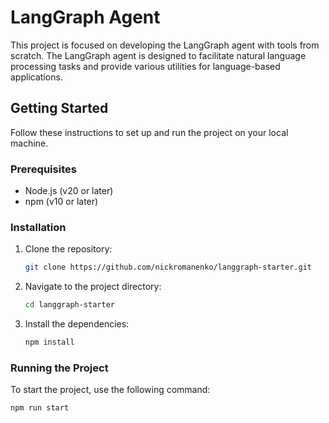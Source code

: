 # LangGraph Agent

This project is focused on developing the LangGraph agent with tools from scratch. The LangGraph agent is designed to facilitate natural language processing tasks and provide various utilities for language-based applications.

## Getting Started

Follow these instructions to set up and run the project on your local machine.

### Prerequisites

- Node.js (v20 or later)
- npm (v10 or later)

### Installation

1. Clone the repository:
    ```sh
    git clone https://github.com/nickromanenko/langgraph-starter.git
    ```
2. Navigate to the project directory:
    ```sh
    cd langgraph-starter
    ```
3. Install the dependencies:
    ```sh
    npm install
    ```

### Running the Project

To start the project, use the following command:
```sh
npm run start
